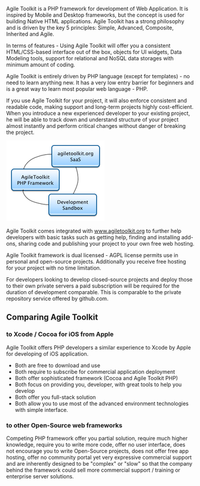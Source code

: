 Agile Toolkit is a PHP framework for development of Web Application. It is inspired by Mobile and Desktop frameworks, but the concept is used for building Native HTML applications. Agile Toolkit has a strong philosophy and is driven by the key 5 principles: Simple, Advanced, Composite, Inherited and Agile.

In terms of features - Using Agile Toolkit will offer you a consistent HTML/CSS-based interface out of the box, objects for UI widgets, Data Modeling tools, support for relational and NoSQL data storages with minimum amount of coding.

Agile Toolkit is entirely driven by PHP language (except for templates) - no need to learn anything new. It has a very low entry barrier for beginners and is a great way to learn most popular web language - PHP.

If you use Agile Toolkit for your project, it will also enforce consistent and readable code, making support and long-term projects highly cost-efficient. When you introduce a new experienced developer to your existing project, he will be able to track down and understand structure of your project almost instantly and perform critical changes without danger of breaking the project.

![What is Agile Toolkit](overview/what-is/what-is.png)

Agile Toolkit comes integrated with www.agiletoolkit.org to further help developers with basic tasks such as getting help, finding and installing add-ons, sharing code and publishing your project to your own free web hosting.

Agile Toolkit framework is dual licensed - AGPL license permits use in personal and open-source projects. Additionally you receive free hosting for your project with no time limitation.

For developers looking to develop closed-source projects and deploy those to their own private servers a paid subscription will be required for the duration of development comparable. This is comparable to the private repository service offered by github.com.

## Comparing Agile Toolkit

### to Xcode / Cocoa for iOS from Apple

Agile Toolkit offers PHP developers a similar experience to Xcode by Apple for developing of iOS application.

* Both are free to download and use
* Both require to subscribe for commercial application deployment
* Both offer sophisticated framework (Cocoa and Agile Toolkit PHP)
* Both focus on providing you, developer, with great tools to help you develop
* Both offer you full-stack solution
* Both allow you to use most of the advanced environment technologies with simple interface.

### to other Open-Source web frameworks

Competing PHP framework offer you partial solution, require much higher knowledge, require you to write more code, offer no user interface, does not encourage you to write Open-Source projects, does not offer free app hosting, offer no community portal yet very expressive commercial support and are inherently designed to be "complex" or "slow" so that the company behind the framework could sell more commercial support / training or enterprise server solutions.
